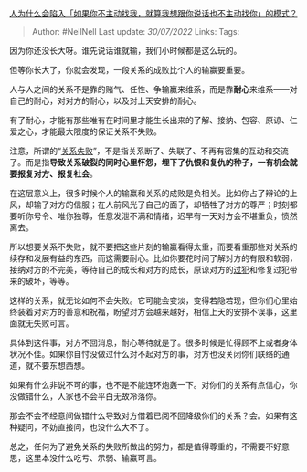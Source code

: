 [人为什么会陷入「如果你不主动找我，就算我想跟你说话也不主动找你」的模式？](https://www.zhihu.com/question/54745381/answer/2596135767)

>Author: #NellNell 
>Last update: *30/07/2022* 
>Links: 
>Tags: 

因为你还没长大呀。谁先说话谁就输，我们小时候都是这么玩的。

但等你长大了，你就会发现，一段关系的成败比个人的输赢要重要。

人与人之间的关系不是靠的赌气、任性、争输赢来维系，而是靠**耐心**来维系——对自己的耐心，对对方的耐心，以及对上天安排的耐心。

有了耐心，才能有那些唯有在时间里才能生长出来的了解、接纳、包容、原谅、仁爱之心，才能最大限度的保证关系不失败。

注意，所谓的“[关系失败](https://www.zhihu.com/search?q=%E5%85%B3%E7%B3%BB%E5%A4%B1%E8%B4%A5&search_source=Entity&hybrid_search_source=Entity&hybrid_search_extra=%7B%22sourceType%22%3A%22answer%22%2C%22sourceId%22%3A2596135767%7D)”，不是指关系断了、失联了、不再有密集的互动和交流了。而是指**导致关系破裂的同时心里怀怨，埋下了仇恨和复仇的种子，一有机会就要报复对方、报复社会**。

在这层意义上，很多时候个人的输赢和关系的成败是负相关。比如你占了辩论的上风，却输了对方的信服；在人前风光了自己的面子，却牺牲了对方的尊严；时刻都要听你号令、唯你独尊，任意发泄不满和情绪，迟早有一天对方会不堪重负，愤然离去。

所以想要关系不失败，就不要把这些片刻的输赢看得太重，而要看重那些对关系的续存和发展有益的东西，而这需要耐心。比如你要花时间了解对方的有限和软弱，接纳对方的不完美，等待自己的成长和对方的成长，原谅对方的[过犯](https://www.zhihu.com/search?q=%E8%BF%87%E7%8A%AF&search_source=Entity&hybrid_search_source=Entity&hybrid_search_extra=%7B%22sourceType%22%3A%22answer%22%2C%22sourceId%22%3A2596135767%7D)和修复过犯带来的破坏，等等。

这样的关系，就无论如何不会失败。它可能会变淡，变得若隐若现，但你们心里始终装着对对方的善意和祝福，盼望对方会越来越好，相信上天的安排不误事，这里面就无失败可言。

具体到这件事，对方不回消息，耐心等待就是了。很多时候是忙得顾不上或者身体状况不佳。如果你自忖没做过什么对不起对方的事，对方也没关闭你们联络的通道，就不要东想西想。

如果有什么非说不可的事，也不是不能连环炮轰一下。对你们的关系有点信心，你没做错什么，人家也不会平白无故冷落你。

那会不会不经意间做错什么导致对方借着已阅不回降级你们的关系？会。如果有这种疑问，不妨直接问，也没什么大不了。

总之，任何为了避免关系的失败所做出的努力，都是值得尊重的，不需要不好意思，这里本没什么吃亏、示弱、输赢可言。